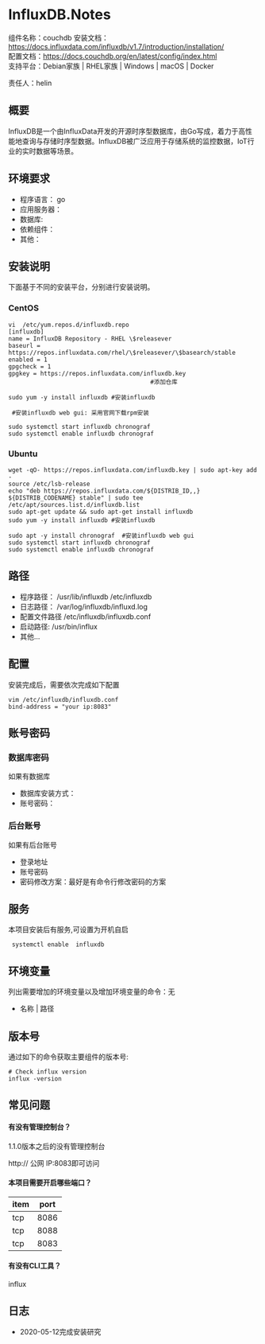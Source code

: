 # InfluxDB.Notes

组件名称：couchdb 
安装文档：https://docs.influxdata.com/influxdb/v1.7/introduction/installation/  
配置文档：https://docs.couchdb.org/en/latest/config/index.html  
支持平台：Debian家族 | RHEL家族 | Windows | macOS | Docker  

责任人：helin

## 概要

InfluxDB是一个由InfluxData开发的开源时序型数据库，由Go写成，着力于高性能地查询与存储时序型数据。InfluxDB被广泛应用于存储系统的监控数据，IoT行业的实时数据等场景。

## 环境要求

* 程序语言： go
* 应用服务器：
* 数据库:  
* 依赖组件：
* 其他：

## 安装说明

下面基于不同的安装平台，分别进行安装说明。

### CentOS

```shell
vi  /etc/yum.repos.d/influxdb.repo
[influxdb]
name = InfluxDB Repository - RHEL \$releasever
baseurl = https://repos.influxdata.com/rhel/\$releasever/\$basearch/stable
enabled = 1
gpgcheck = 1
gpgkey = https://repos.influxdata.com/influxdb.key
                                        #添加仓库

sudo yum -y install influxdb #安装influxdb

 #安装influxdb web gui: 采用官网下载rpm安装

sudo systemctl start influxdb chronograf
sudo systemctl enable influxdb chronograf
```

### Ubuntu

```
wget -qO- https://repos.influxdata.com/influxdb.key | sudo apt-key add -
source /etc/lsb-release
echo "deb https://repos.influxdata.com/${DISTRIB_ID,,} ${DISTRIB_CODENAME} stable" | sudo tee /etc/apt/sources.list.d/influxdb.list
sudo apt-get update && sudo apt-get install influxdb
sudo yum -y install influxdb #安装influxdb

sudo apt -y install chronograf  #安装influxdb web gui
sudo systemctl start influxdb chronograf
sudo systemctl enable influxdb chronograf
```



## 路径

* 程序路径：     /usr/lib/influxdb /etc/influxdb
* 日志路径：  /var/log/influxdb/influxd.log
* 配置文件路径   /etc/influxdb/influxdb.conf
* 启动路径:       /usr/bin/influx
* 其他...

## 配置

安装完成后，需要依次完成如下配置

```shell
vim /etc/influxdb/influxdb.conf
bind-address = "your ip:8083" 
```

## 账号密码

### 数据库密码

如果有数据库

* 数据库安装方式：
* 账号密码：

### 后台账号

如果有后台账号

* 登录地址 
* 账号密码    
* 密码修改方案：最好是有命令行修改密码的方案


## 服务

本项目安装后有服务,可设置为开机自启



```
 systemctl enable  influxdb                       
```

## 环境变量

列出需要增加的环境变量以及增加环境变量的命令：无

* 名称 | 路径

## 版本号

通过如下的命令获取主要组件的版本号: 

```
# Check influx version
influx -version 
```

## 常见问题

#### 有没有管理控制台？

1.1.0版本之后的没有管理控制台

http:// 公网 IP:8083即可访问

#### 本项目需要开启哪些端口？

| item | port |
| ---- | ---- |
| tcp  | 8086 |
| tcp  | 8088 |
| tcp  | 8083 |

#### 有没有CLI工具？

influx

## 日志

* 2020-05-12完成安装研究
